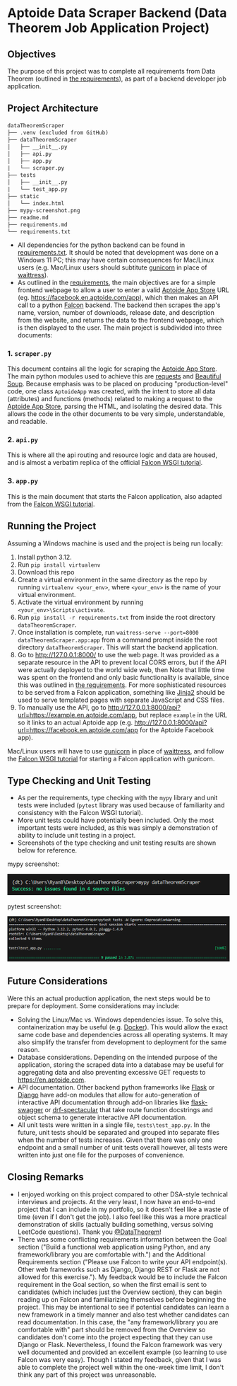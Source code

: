 # Aptoide Data Scraper Backend (Data Theorem Job Application Project)

## Objectives

The purpose of this project was to complete all requirements from Data Theorem (outlined in [the requirements](requirements.md)), as part of a backend developer job application.

## Project Architecture

```
dataTheoremScraper
├── .venv (excluded from GitHub)
├── dataTheoremScraper
│   ├── __init__.py
│   ├── api.py
│   ├── app.py
|   └── scraper.py
├── tests
│   ├── __init__.py
|   └── test_app.py
├── static
│   └── index.html
├── mypy-screenshot.png
├── readme.md
├── requirements.md
└── requirements.txt
```

-  All dependencies for the python backend can be found in [requirements.txt](requirements.txt). It should be noted that development was done on a Windows 11 PC; this may have certain consequences for Mac/Linux users (e.g. Mac/Linux users should subtitute [gunicorn](https://docs.gunicorn.org/en/stable/) in place of [waittress](https://docs.pylonsproject.org/projects/waitress/en/stable/)).
-  As outlined in the [requirements](requirements.md), the main objectives are for a simple frontend webpage to allow a user to enter a valid [Aptoide App Store](https://en.aptoide.com/) URL (eg. https://facebook.en.aptoide.com/app), which then makes an API call to a python [Falcon](https://falcon.readthedocs.io/) backend. The backend then scrapes the app's name, version, number of downloads, release date, and description from the website, and returns the data to the frontend webpage, which is then displayed to the user. The main project is subdivided into three documents:

### 1. `scraper.py`

This document contains all the logic for scraping the [Aptoide App Store](https://en.aptoide.com/). The main python modules used to achieve this are [requests](https://requests.readthedocs.io/en/latest/) and [Beautiful Soup](https://beautiful-soup-4.readthedocs.io/en/latest/). Because emphasis was to be placed on producing "production-level" code, one class `AptoideApp` was created, with the intent to store all data (attributes) and functions (methods) related to making a request to the [Aptoide App Store](https://en.aptoide.com/), parsing the HTML, and isolating the desired data. This allows the code in the other documents to be very simple, understandable, and readable.

### 2. `api.py`

This is where all the api routing and resource logic and data are housed, and is almost a verbatim replica of the official [Falcon WSGI tutorial](https://falcon.readthedocs.io/en/3.1.3/user/tutorial.html).

### 3. `app.py`

This is the main document that starts the Falcon application, also adapted from the [Falcon WSGI tutorial](https://falcon.readthedocs.io/en/3.1.3/user/tutorial.html).

## Running the Project

Assuming a Windows machine is used and the project is being run locally:

1. Install python 3.12.
1. Run `pip install virtualenv`
1. Download this repo
1. Create a virtual environment in the same directory as the repo by running `virtualenv <your_env>`, where `<your_env>` is the name of your virtual environment.
1. Activate the virtual environment by running `<your_env>\Scripts\activate`.
1. Run `pip install -r requirements.txt` from inside the root directory `dataTheoremScraper`.
1. Once installation is complete, run `waitress-serve --port=8000 dataTheoremScraper.app:app` from a command prompt inside the root directory `dataTheoremScraper`. This will start the backend application.
1. Go to http://127.0.0.1:8000/ to use the web page. It was provided as a separate resource in the API to prevent local CORS errors, but if the API were actually deployed to the world wide web, then Note that little time was spent on the frontend and only basic functionality is available, since this was outlined in [the requirements](requirements.md). For more sophisticated resources to be served from a Falcon application, something like [Jinja2](https://pypi.org/project/Jinja2/) should be used to serve templated pages with separate JavaScript and CSS files.
1. To manually use the API, go to http://127.0.0.1:8000/api?url=https://example.en.aptoide.com/app, but replace `example` in the URL so it links to an actual Aptoide app (e.g. http://127.0.0.1:8000/api?url=https://facebook.en.aptoide.com/app for the Aptoide Facebook app).

Mac/Linux users will have to use [gunicorn](https://docs.gunicorn.org/en/stable/) in place of [waittress](https://docs.pylonsproject.org/projects/waitress/en/stable/), and follow the [Falcon WSGI tutorial](https://falcon.readthedocs.io/en/3.1.3/user/tutorial.html) for starting a Falcon application with gunicorn.

## Type Checking and Unit Testing

-  As per the requirements, type checking with the `mypy` library and unit tests were included (`pytest` library was used because of familiarity and consistency with the Falcon WSGI tutorial).
-  More unit tests could have potentially been included. Only the most important tests were included, as this was simply a demonstration of ability to include unit testing in a project.
-  Screenshots of the type checking and unit testing results are shown below for reference.

mypy screenshot:

![mypy-screenshot.png](mypy-screenshot.png "mypy screenshot")

pytest screenshot:

![pytest-screenshot.png](pytest-screenshot.png "pytest screenshot")

## Future Considerations

Were this an actual production application, the next steps would be to prepare for deployment. Some considerations may include:

-  Solving the Linux/Mac vs. Windows dependencies issue. To solve this, containerization may be useful (e.g. [Docker](https://www.docker.com/)). This would allow the exact same code base and dependencies across all operating systems. It may also simplify the transfer from development to deployment for the same reason.
-  Database considerations. Depending on the intended purpose of the application, storing the scraped data into a database may be useful for aggregating data and also preventing excessive GET requests to https://en.aptoide.com.
-  API documentation. Other backend python frameworks like [Flask](https://flask.palletsprojects.com/en/3.0.x/) or [Django](https://www.djangoproject.com/) have add-on modules that allow for auto-generation of interactive API documentation through add-on libraries like [flask-swagger](https://pypi.org/project/flask-swagger/) or [drf-spectacular](https://drf-spectacular.readthedocs.io/en/latest/) that take route function docstrings and object schema to generate interactive API documentation.
-  All unit tests were written in a single file, `tests\test_app.py`. In the future, unit tests should be separated and grouped into separate files when the number of tests increases. Given that there was only one endpoint and a small number of unit tests overall however, all tests were written into just one file for the purposes of convenience.

## Closing Remarks

-  I enjoyed working on this project compared to other DSA-style technical interviews and projects. At the very least, I now have an end-to-end project that I can include in my portfolio, so it doesn't feel like a waste of time (even if I don't get the job). I also feel like this was a more practical demonstration of skills (actually building something, versus solving LeetCode questions). Thank you [@DataTheorem](https://www.linkedin.com/company/datatheorem/)!
-  There was some conflicting requirements information between the Goal section ("Build a functional web application using Python, and any framework/library you are comfortable with.") and the Additional Requirements section ("Please use Falcon to write your API endpoint(s). Other web frameworks such as Django, Django REST or Flask are not allowed for this exercise."). My feedback would be to include the Falcon requirement in the Goal section, so when the first email is sent to candidates (which includes just the Overview section), they can begin reading up on Falcon and familiarizing themselves before beginning the project. This may be intentional to see if potential candidates can learn a new framework in a timely manner and also test whether candidates can read documentation. In this case, the "any framework/library you are comfortable with" part should be removed from the Overview so candidates don't come into the project expecting that they can use Django or Flask. Nevertheless, I found the Falcon framework was very well documented and provided an excellent example (so learning to use Falcon was very easy). Though I stated my feedback, given that I was able to complete the project well within the one-week time limit, I don't think any part of this project was unreasonable.
